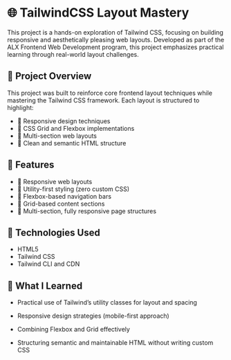 # 🌐 TailwindCSS Layout Mastery

This project is a hands-on exploration of Tailwind CSS, focusing on building responsive and aesthetically pleasing web layouts. Developed as part of the ALX Frontend Web Development program, this project emphasizes practical learning through real-world layout challenges.

## 📌 Project Overview

This project was built to reinforce core frontend layout techniques while mastering the Tailwind CSS framework. Each layout is structured to highlight:

- 📐 Responsive design techniques  
- 🧱 CSS Grid and Flexbox implementations  
- 🧩 Multi-section web layouts  
- 🎯 Clean and semantic HTML structure  

## 🚀 Features

- 🔹 Responsive web layouts
- 🔹 Utility-first styling (zero custom CSS)
- 🔹 Flexbox-based navigation bars
- 🔹 Grid-based content sections
- 🔹 Multi-section, fully responsive page structures

## 🧰 Technologies Used

- HTML5  
- Tailwind CSS  
- Tailwind CLI and CDN

## 🧪 What I Learned
- Practical use of Tailwind’s utility classes for layout and spacing

- Responsive design strategies (mobile-first approach)

- Combining Flexbox and Grid effectively

- Structuring semantic and maintainable HTML without writing custom CSS
